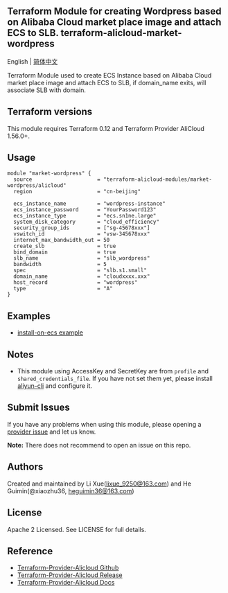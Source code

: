Terraform Module for creating Wordpress based on Alibaba Cloud market place image and attach ECS to SLB. 
terraform-alicloud-market-wordpress
-------

English | [简体中文](https://github.com/terraform-alicloud-modules/terraform-alicloud-market-wordpress/blob/master/README-CN.md)

Terraform Module used to create ECS Instance based on Alibaba Cloud market place image and attach ECS to SLB, if domain_name exits, will associate SLB with domain. 

## Terraform versions

This module requires Terraform 0.12 and Terraform Provider AliCloud 1.56.0+.

## Usage

```hcl
module "market-wordpress" {
  source                     = "terraform-alicloud-modules/market-wordpress/alicloud"
  region                     = "cn-beijing"

  ecs_instance_name          = "wordpress-instance"
  ecs_instance_password      = "YourPassword123"
  ecs_instance_type          = "ecs.sn1ne.large"
  system_disk_category       = "cloud_efficiency"
  security_group_ids         = ["sg-45678xxx"]
  vswitch_id                 = "vsw-345678xxx"
  internet_max_bandwidth_out = 50
  create_slb                 = true
  bind_domain                = true
  slb_name                   = "slb_wordpress"
  bandwidth                  = 5
  spec                       = "slb.s1.small"
  domain_name                = "cloudxxxx.xxx"
  host_record                = "wordpress"
  type                       = "A"
}  
```

## Examples

* [install-on-ecs example](https://github.com/terraform-alicloud-modules/terraform-alicloud-market-wordpress/tree/master/examples/complete)

## Notes

* This module using AccessKey and SecretKey are from `profile` and `shared_credentials_file`.
If you have not set them yet, please install [aliyun-cli](https://github.com/aliyun/aliyun-cli#installation) and configure it.

Submit Issues
-------------
If you have any problems when using this module, please opening a [provider issue](https://github.com/terraform-providers/terraform-provider-alicloud/issues/new) and let us know.

**Note:** There does not recommend to open an issue on this repo.

Authors
-------
Created and maintained by Li Xue(lixue_9250@163.com) and He Guimin(@xiaozhu36, heguimin36@163.com)

License
----
Apache 2 Licensed. See LICENSE for full details.

Reference
---------
* [Terraform-Provider-Alicloud Github](https://github.com/terraform-providers/terraform-provider-alicloud)
* [Terraform-Provider-Alicloud Release](https://releases.hashicorp.com/terraform-provider-alicloud/)
* [Terraform-Provider-Alicloud Docs](https://www.terraform.io/docs/providers/alicloud/index.html)
